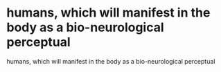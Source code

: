 # humans, which will manifest in the body as a bio-neurological perceptual

humans, which will manifest in the body as a bio-neurological perceptual